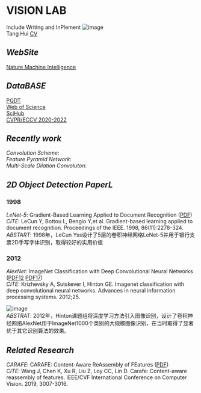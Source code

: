 # VISION LAB
Include Writing and InPlement
                                              ![image](https://github.com/huitang96/PaperList-2D/blob/master/images/Welcome%20(1).png)  
                                                                                                                                                      Tang Hui [CV](https://github.com/huitang96/PaperList-2D/blob/master/images/cv.pdf)  
## *WebSite*
[Nature Machine Intelligence ](https://www.nature.com/natmachintell/)

## *DataBASE*
[PQDT](http://www-pqdtcn-com-s.vpn.cdut.edu.cn:8118/)  
[Web of Science](http://www-webofscience-com-s.vpn.cdut.edu.cn:8118/wos/alldb/basic-search)  
[SciHub](https://sci-hub.st/)  
[CVPR/ECCV 2020-2022](https://sci-hub.st/)
## *Recently work*  
*Convolution Scheme*:  
*Feature Pyramid Network*:  
*Multi-Scale Dilation Convoluton*:  

## *2D Object Detection PaperL*
### 1998  
*LeNet-5*: Gradient-Based Learning Applied to Document Recognition ([PDF](https://sci-hub.st/10.1109/5.726791))  
*CITE*: LeCun Y, Bottou L, Bengio Y,et al. Gradient-based learning applied to document recognition. Proceedings of the IEEE. 1998, 86(11):2278-324.  
*ABSTART*: 1998年，LeCun Yss设计了5层的卷积神经网络LeNet-5并用于银行支票2D手写字体识别，取得较好的实用价值  
### 2012
*AlexNet*: ImageNet Classification with Deep Convolutional Neural Networks ([PDF12](https://proceedings.neurips.cc/paper/2012/file/c399862d3b9d6b76c8436e924a68c45b-Paper.pdf) [PDF17](https://sci-hub.st/10.1145/3065386))  
*CITE*: Krizhevsky A, Sutskever I, Hinton GE. Imagenet classification with deep convolutional neural networks. Advances in neural information processing systems. 2012;25.

![image](https://github.com/huitang96/PaperList-2D/blob/master/images/AlexNet.png)  
*ABSTRAT*: 2012年，Hinton课题组将深度学习方法引入图像识别，设计了卷积神经网络AlexNet用于ImageNet1000个类别的大规模图像识别，在当时取得了显著优于其它识别算法的效果。  
## *Related Research*
*CARAFE*: CARAFE: Content-Aware ReAssembly of FEatures ([PDF](https://arxiv.org/pdf/1905.02188.pdf))  
*CITE*: Wang J, Chen K, Xu R, Liu Z, Loy CC, Lin D. Carafe: Content-aware reassembly of features. IEEE/CVF International Conference on Computer Vision. 2019, 3007-3016.   
